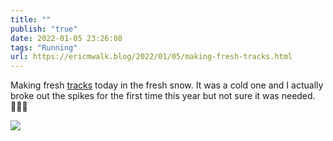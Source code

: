 ```yaml
---
title: ""
publish: "true"
date: 2022-01-05 23:26:08
tags: "Running"
url: https://ericmwalk.blog/2022/01/05/making-fresh-tracks.html
---
```


Making fresh [tracks](https://www.strava.com/activities/6477173188) today in the fresh snow. It was a cold one and I actually broke out the spikes for the first time this year but not sure it was needed. 🏃🏻‍♂️


![](https://ericmwalk.blog/uploads/2022/fc0623c009.jpg)